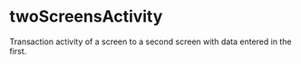 # twoScreensActivity
Transaction activity of a screen to a second screen with data entered in the first.

